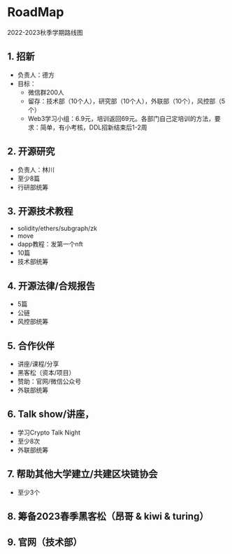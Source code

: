 # RoadMap
2022-2023秋季学期路线图

## 1. 招新
- 负责人：德方
- 目标：
    - 微信群200人
    - 留存：技术部（10个人），研究部（10个人），外联部（10个），风控部（5个）
    - Web3学习小组：6.9元，培训返回69元。各部门自己定培训的方法，要求：简单，有小考核，DDL招新结束后1-2周


## 2. 开源研究
- 负责人：林川
- 至少8篇
- 行研部统筹

## 3. 开源技术教程
- solidity/ethers/subgraph/zk
- move
- dapp教程：发第一个nft
- 10篇
- 技术部统筹

## 4. 开源法律/合规报告
- 5篇
- 公链
- 风控部统筹
## 5. 合作伙伴
- 讲座/课程/分享
- 黑客松（资本/项目）
- 赞助：官网/微信公众号
- 外联部统筹
## 6.  Talk show/讲座，
- 学习Crypto Talk Night
- 至少8次 
- 外联部统筹
## 7. 帮助其他大学建立/共建区块链协会 
- 至少3个

## 8. 筹备2023春季黑客松（昂哥 & kiwi & turing）

## 9. 官网（技术部）
